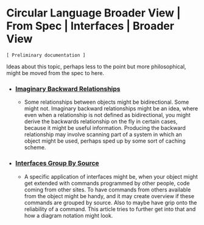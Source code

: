 Circular Language Broader View | From Spec | Interfaces | Broader View
======================================================================

`[ Preliminary documentation ]`

Ideas about this topic, perhaps less to the point but more philosophical, might be moved from the spec to here.

- ### [Imaginary Backward Relationships](imaginary-backward-relationships.md)
    
    - Some relationships between objects might be bidirectional. Some might not. Imaginary backward relationships might be an idea, where even when a relationship is not defined as bidirectional, you might derive the backwards relationship on the fly in certain cases, because it might be useful information. Producing the backward relationship may involve scanning part of a system in which an object might be used, perhaps sped up by some sort of caching scheme.

- ### [Interfaces Group By Source](interfaces-group-by-source.md)

    - A specific application of interfaces might be, when your object might get extended with commands programmed by other people, code coming from other sites. To have commands from others available from the object might be handy, and it may create overview if these commands are grouped by source. Also to maybe have grip onto the reliability of a command. This article tries to further get into that and how a diagram notation might look.